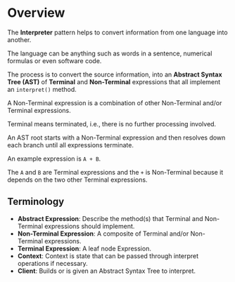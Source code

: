 # Overview

The **Interpreter** pattern helps to convert information from one language into another.

The language can be anything such as words in a sentence, numerical formulas or even software code.

The process is to convert the source information, into an **Abstract Syntax Tree (AST)** of **Terminal** and **Non-Terminal** expressions that all implement an `interpret()` method.

A Non-Terminal expression is a combination of other Non-Terminal and/or Terminal expressions.

Terminal means terminated, i.e., there is no further processing involved.

An AST root starts with a Non-Terminal expression and then resolves down each branch until all expressions terminate.

An example expression is `A + B`.

The `A` and `B` are Terminal expressions and the `+` is Non-Terminal because it depends on the two other Terminal expressions.

## Terminology

- **Abstract Expression**: Describe the method(s) that Terminal and Non-Terminal expressions should implement.
- **Non-Terminal Expression**: A composite of Terminal and/or Non-Terminal expressions.
- **Terminal Expression**: A leaf node Expression.
- **Context**: Context is state that can be passed through interpret operations if necessary.
- **Client**: Builds or is given an Abstract Syntax Tree to interpret.
